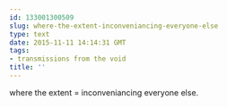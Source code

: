 ```yaml
---
id: 133001300509
slug: where-the-extent-inconveniancing-everyone-else
type: text
date: 2015-11-11 14:14:31 GMT
tags:
- transmissions from the void
title: ''
---
```

where the extent = inconveniancing everyone else.